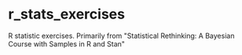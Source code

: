# r_stats_exercises
R statistic exercises. Primarily from "Statistical Rethinking: A Bayesian Course with Samples in R and Stan"
